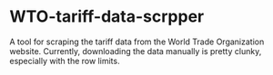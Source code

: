 # WTO-tariff-data-scrpper
A tool for scraping the tariff data from the World Trade Organization website. Currently, downloading the data manually is pretty clunky, especially with the row limits.
